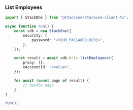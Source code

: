 <!-- Start SDK Example Usage [usage] -->
### List Employees

```typescript
import { StackOne } from "@stackone/stackone-client-ts";

async function run() {
    const sdk = new StackOne({
        security: {
            password: "<YOUR_PASSWORD_HERE>",
        },
    });

    const result = await sdk.hris.listEmployees({
        proxy: {},
        xAccountId: "<value>",
    });

    for await (const page of result) {
        // handle page
    }
}

run();

```
<!-- End SDK Example Usage [usage] -->
